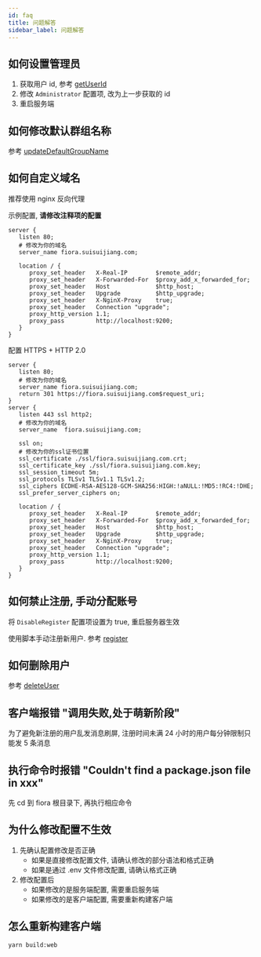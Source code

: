```yaml
---
id: faq
title: 问题解答
sidebar_label: 问题解答
---
```


## 如何设置管理员

1. 获取用户 id, 参考 [getUserId](/docs/script#getuserid)
2. 修改 `Administrator` 配置项, 改为上一步获取的 id
3. 重启服务端

## 如何修改默认群组名称

参考 [updateDefaultGroupName](/docs/script#updatedefaultgroupname)

##  如何自定义域名

推荐使用 nginx 反向代理

示例配置, **请修改注释项的配置**

```
server {
   listen 80;
   # 修改为你的域名
   server_name fiora.suisuijiang.com;

   location / {
      proxy_set_header   X-Real-IP        $remote_addr;
      proxy_set_header   X-Forwarded-For  $proxy_add_x_forwarded_for;
      proxy_set_header   Host             $http_host;
      proxy_set_header   Upgrade          $http_upgrade;
      proxy_set_header   X-NginX-Proxy    true;
      proxy_set_header   Connection "upgrade";
      proxy_http_version 1.1;
      proxy_pass         http://localhost:9200;
   }
}
```

配置 HTTPS + HTTP 2.0

```
server {
   listen 80;
   # 修改为你的域名
   server_name fiora.suisuijiang.com;
   return 301 https://fiora.suisuijiang.com$request_uri;
}
server {
   listen 443 ssl http2;
   # 修改为你的域名
   server_name  fiora.suisuijiang.com;

   ssl on;
   # 修改为你的ssl证书位置
   ssl_certificate ./ssl/fiora.suisuijiang.com.crt;
   ssl_certificate_key ./ssl/fiora.suisuijiang.com.key;
   ssl_session_timeout 5m;
   ssl_protocols TLSv1 TLSv1.1 TLSv1.2;
   ssl_ciphers ECDHE-RSA-AES128-GCM-SHA256:HIGH:!aNULL:!MD5:!RC4:!DHE;
   ssl_prefer_server_ciphers on;

   location / {
      proxy_set_header   X-Real-IP        $remote_addr;
      proxy_set_header   X-Forwarded-For  $proxy_add_x_forwarded_for;
      proxy_set_header   Host             $http_host;
      proxy_set_header   Upgrade          $http_upgrade;
      proxy_set_header   X-NginX-Proxy    true;
      proxy_set_header   Connection "upgrade";
      proxy_http_version 1.1;
      proxy_pass         http://localhost:9200;
   }
}
```

## 如何禁止注册, 手动分配账号

将 `DisableRegister` 配置项设置为 true, 重启服务器生效

使用脚本手动注册新用户. 参考 [register](/docs/script#register)

##  如何删除用户

参考 [deleteUser](/docs/script#deleteuser)

## 客户端报错 "调用失败,处于萌新阶段"

为了避免新注册的用户乱发消息刷屏, 注册时间未满 24 小时的用户每分钟限制只能发 5 条消息

## 执行命令时报错 "Couldn't find a package.json file in xxx"

先 cd 到 fiora 根目录下, 再执行相应命令

## 为什么修改配置不生效

1. 先确认配置修改是否正确
   - 如果是直接修改配置文件, 请确认修改的部分语法和格式正确
   - 如果是通过 .env 文件修改配置, 请确认格式正确
2. 修改配置后
   - 如果修改的是服务端配置, 需要重启服务端
   - 如果修改的是客户端配置, 需要重新构建客户端

## 怎么重新构建客户端

`yarn build:web`